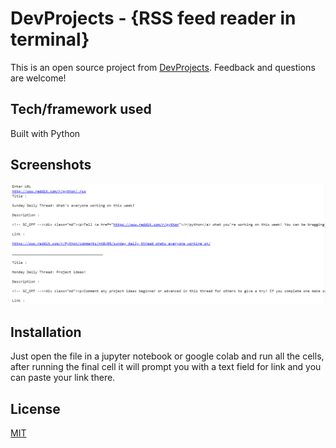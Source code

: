 # DevProjects - {RSS feed reader in terminal}

This is an open source project from [DevProjects](http://www.codementor.io/projects). Feedback and questions are welcome!


## Tech/framework used
Built with Python

## Screenshots
![Screenshot](/screenshot.png)



## Installation
Just open the file in a jupyter notebook or google colab and run all the cells, after running the final cell it will prompt you with a text field for link and you can paste your link there.

## License
[MIT](https://choosealicense.com/licenses/mit/)

